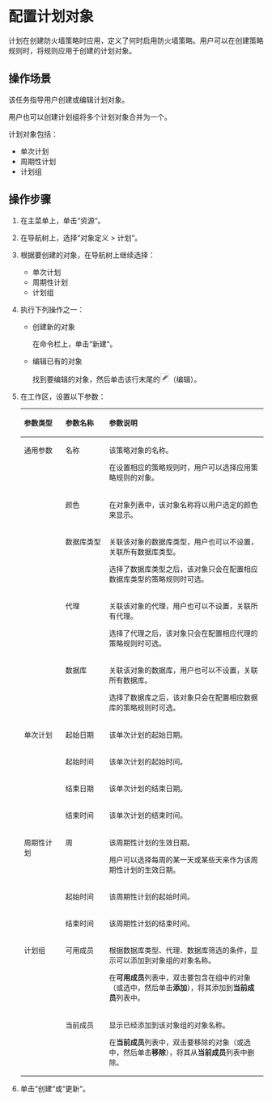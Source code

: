 # 配置计划对象<a name="ZH-CN_TOPIC_0111166463"></a>

计划在创建防火墙策略时应用，定义了何时启用防火墙策略。用户可以在创建策略规则时，将规则应用于创建的计划对象。

## 操作场景<a name="zh-cn_topic_0110575013_section330810464319"></a>

该任务指导用户创建或编辑计划对象。

用户也可以创建计划组将多个计划对象合并为一个。

计划对象包括：

-   单次计划
-   周期性计划
-   计划组

## 操作步骤<a name="zh-cn_topic_0110575013_section4594610478"></a>

1.  在主菜单上，单击“资源“。
2.  在导航树上，选择“对象定义 \> 计划“。
3.  根据要创建的对象，在导航树上继续选择：
    -   单次计划
    -   周期性计划
    -   计划组

4.  执行下列操作之一：
    -   创建新的对象

        在命令栏上，单击“新建“。

    -   编辑已有的对象

        找到要编辑的对象，然后单击该行末尾的![](figures/编辑.png)（编辑）。


5.  在工作区，设置以下参数：

    <a name="zh-cn_topic_0110575013_table1169941314365"></a>
    <table><thead align="left"><tr id="zh-cn_topic_0110575013_row870091310364"><th class="cellrowborder" valign="top" width="17%" id="mcps1.1.4.1.1"><p id="zh-cn_topic_0110575013_p1270011316363"><a name="zh-cn_topic_0110575013_p1270011316363"></a><a name="zh-cn_topic_0110575013_p1270011316363"></a>参数类型</p>
    </th>
    <th class="cellrowborder" valign="top" width="18%" id="mcps1.1.4.1.2"><p id="zh-cn_topic_0110575013_p11700181318369"><a name="zh-cn_topic_0110575013_p11700181318369"></a><a name="zh-cn_topic_0110575013_p11700181318369"></a>参数名称</p>
    </th>
    <th class="cellrowborder" valign="top" width="65%" id="mcps1.1.4.1.3"><p id="zh-cn_topic_0110575013_p197001713163620"><a name="zh-cn_topic_0110575013_p197001713163620"></a><a name="zh-cn_topic_0110575013_p197001713163620"></a>参数说明</p>
    </th>
    </tr>
    </thead>
    <tbody><tr id="zh-cn_topic_0110575013_row670061313363"><td class="cellrowborder" rowspan="5" valign="top" width="17%" headers="mcps1.1.4.1.1 "><p id="zh-cn_topic_0110575013_p270012135361"><a name="zh-cn_topic_0110575013_p270012135361"></a><a name="zh-cn_topic_0110575013_p270012135361"></a>通用参数</p>
    </td>
    <td class="cellrowborder" valign="top" width="18%" headers="mcps1.1.4.1.2 "><p id="zh-cn_topic_0110575013_p10701151373619"><a name="zh-cn_topic_0110575013_p10701151373619"></a><a name="zh-cn_topic_0110575013_p10701151373619"></a>名称</p>
    </td>
    <td class="cellrowborder" valign="top" width="65%" headers="mcps1.1.4.1.3 "><p id="zh-cn_topic_0110575013_p13747164310519"><a name="zh-cn_topic_0110575013_p13747164310519"></a><a name="zh-cn_topic_0110575013_p13747164310519"></a>该策略对象的名称。</p>
    <p id="zh-cn_topic_0110575013_p067265111557"><a name="zh-cn_topic_0110575013_p067265111557"></a><a name="zh-cn_topic_0110575013_p067265111557"></a>在设置相应的策略规则时，用户可以选择应用策略规则的对象。</p>
    </td>
    </tr>
    <tr id="zh-cn_topic_0110575013_row177011413113618"><td class="cellrowborder" valign="top" headers="mcps1.1.4.1.1 "><p id="zh-cn_topic_0110575013_p117011513113611"><a name="zh-cn_topic_0110575013_p117011513113611"></a><a name="zh-cn_topic_0110575013_p117011513113611"></a>颜色</p>
    </td>
    <td class="cellrowborder" valign="top" headers="mcps1.1.4.1.2 "><p id="zh-cn_topic_0110575013_p8701813193619"><a name="zh-cn_topic_0110575013_p8701813193619"></a><a name="zh-cn_topic_0110575013_p8701813193619"></a>在对象列表中，该对象名称将以用户选定的颜色来显示。</p>
    </td>
    </tr>
    <tr id="zh-cn_topic_0110575013_row2701413173610"><td class="cellrowborder" valign="top" headers="mcps1.1.4.1.1 "><p id="zh-cn_topic_0110575013_p870131373615"><a name="zh-cn_topic_0110575013_p870131373615"></a><a name="zh-cn_topic_0110575013_p870131373615"></a>数据库类型</p>
    </td>
    <td class="cellrowborder" valign="top" headers="mcps1.1.4.1.2 "><p id="zh-cn_topic_0110575013_p1167210513559"><a name="zh-cn_topic_0110575013_p1167210513559"></a><a name="zh-cn_topic_0110575013_p1167210513559"></a>关联该对象的数据库类型，用户也可以不设置，关联所有数据库类型。</p>
    <p id="zh-cn_topic_0110575013_p165722036105918"><a name="zh-cn_topic_0110575013_p165722036105918"></a><a name="zh-cn_topic_0110575013_p165722036105918"></a>选择了数据库类型之后，该对象只会在配置相应数据库类型的策略规则时可选。</p>
    </td>
    </tr>
    <tr id="zh-cn_topic_0110575013_row67011313153610"><td class="cellrowborder" valign="top" headers="mcps1.1.4.1.1 "><p id="zh-cn_topic_0110575013_p570121312360"><a name="zh-cn_topic_0110575013_p570121312360"></a><a name="zh-cn_topic_0110575013_p570121312360"></a>代理</p>
    </td>
    <td class="cellrowborder" valign="top" headers="mcps1.1.4.1.2 "><p id="zh-cn_topic_0110575013_p548514121007"><a name="zh-cn_topic_0110575013_p548514121007"></a><a name="zh-cn_topic_0110575013_p548514121007"></a>关联该对象的代理，用户也可以不设置，关联所有代理。</p>
    <p id="zh-cn_topic_0110575013_p248611216019"><a name="zh-cn_topic_0110575013_p248611216019"></a><a name="zh-cn_topic_0110575013_p248611216019"></a>选择了代理之后，该对象只会在配置相应代理的策略规则时可选。</p>
    </td>
    </tr>
    <tr id="zh-cn_topic_0110575013_row97013138366"><td class="cellrowborder" valign="top" headers="mcps1.1.4.1.1 "><p id="zh-cn_topic_0110575013_p12701201303619"><a name="zh-cn_topic_0110575013_p12701201303619"></a><a name="zh-cn_topic_0110575013_p12701201303619"></a>数据库</p>
    </td>
    <td class="cellrowborder" valign="top" headers="mcps1.1.4.1.2 "><p id="zh-cn_topic_0110575013_p1247819131018"><a name="zh-cn_topic_0110575013_p1247819131018"></a><a name="zh-cn_topic_0110575013_p1247819131018"></a>关联该对象的数据库，用户也可以不设置，关联所有数据库。</p>
    <p id="zh-cn_topic_0110575013_p947820136015"><a name="zh-cn_topic_0110575013_p947820136015"></a><a name="zh-cn_topic_0110575013_p947820136015"></a>选择了数据库之后，该对象只会在配置相应数据库的策略规则时可选。</p>
    </td>
    </tr>
    <tr id="zh-cn_topic_0110575013_row1385611892610"><td class="cellrowborder" rowspan="4" valign="top" width="17%" headers="mcps1.1.4.1.1 "><p id="zh-cn_topic_0110575013_p15551153810265"><a name="zh-cn_topic_0110575013_p15551153810265"></a><a name="zh-cn_topic_0110575013_p15551153810265"></a>单次计划</p>
    </td>
    <td class="cellrowborder" valign="top" width="18%" headers="mcps1.1.4.1.2 "><p id="zh-cn_topic_0110575013_p74414221276"><a name="zh-cn_topic_0110575013_p74414221276"></a><a name="zh-cn_topic_0110575013_p74414221276"></a>起始日期</p>
    </td>
    <td class="cellrowborder" valign="top" width="65%" headers="mcps1.1.4.1.3 "><p id="zh-cn_topic_0110575013_p24442210276"><a name="zh-cn_topic_0110575013_p24442210276"></a><a name="zh-cn_topic_0110575013_p24442210276"></a>该单次计划的起始日期。</p>
    </td>
    </tr>
    <tr id="zh-cn_topic_0110575013_row1197133418260"><td class="cellrowborder" valign="top" headers="mcps1.1.4.1.1 "><p id="zh-cn_topic_0110575013_p1844152217274"><a name="zh-cn_topic_0110575013_p1844152217274"></a><a name="zh-cn_topic_0110575013_p1844152217274"></a>起始时间</p>
    </td>
    <td class="cellrowborder" valign="top" headers="mcps1.1.4.1.2 "><p id="zh-cn_topic_0110575013_p12449227272"><a name="zh-cn_topic_0110575013_p12449227272"></a><a name="zh-cn_topic_0110575013_p12449227272"></a>该单次计划的起始时间。</p>
    </td>
    </tr>
    <tr id="zh-cn_topic_0110575013_row930373414262"><td class="cellrowborder" valign="top" headers="mcps1.1.4.1.1 "><p id="zh-cn_topic_0110575013_p94432242712"><a name="zh-cn_topic_0110575013_p94432242712"></a><a name="zh-cn_topic_0110575013_p94432242712"></a>结束日期</p>
    </td>
    <td class="cellrowborder" valign="top" headers="mcps1.1.4.1.2 "><p id="zh-cn_topic_0110575013_p34462212270"><a name="zh-cn_topic_0110575013_p34462212270"></a><a name="zh-cn_topic_0110575013_p34462212270"></a>该单次计划的结束日期。</p>
    </td>
    </tr>
    <tr id="zh-cn_topic_0110575013_row152933462611"><td class="cellrowborder" valign="top" headers="mcps1.1.4.1.1 "><p id="zh-cn_topic_0110575013_p19441522132718"><a name="zh-cn_topic_0110575013_p19441522132718"></a><a name="zh-cn_topic_0110575013_p19441522132718"></a>结束时间</p>
    </td>
    <td class="cellrowborder" valign="top" headers="mcps1.1.4.1.2 "><p id="zh-cn_topic_0110575013_p044182232714"><a name="zh-cn_topic_0110575013_p044182232714"></a><a name="zh-cn_topic_0110575013_p044182232714"></a>该单次计划的结束时间。</p>
    </td>
    </tr>
    <tr id="zh-cn_topic_0110575013_row76211618102615"><td class="cellrowborder" rowspan="3" valign="top" width="17%" headers="mcps1.1.4.1.1 "><p id="zh-cn_topic_0110575013_p762241882618"><a name="zh-cn_topic_0110575013_p762241882618"></a><a name="zh-cn_topic_0110575013_p762241882618"></a>周期性计划</p>
    </td>
    <td class="cellrowborder" valign="top" width="18%" headers="mcps1.1.4.1.2 "><p id="zh-cn_topic_0110575013_p6959203618274"><a name="zh-cn_topic_0110575013_p6959203618274"></a><a name="zh-cn_topic_0110575013_p6959203618274"></a>周</p>
    </td>
    <td class="cellrowborder" valign="top" width="65%" headers="mcps1.1.4.1.3 "><p id="zh-cn_topic_0110575013_p196093642712"><a name="zh-cn_topic_0110575013_p196093642712"></a><a name="zh-cn_topic_0110575013_p196093642712"></a>该周期性计划的生效日期。</p>
    <p id="zh-cn_topic_0110575013_p189605366271"><a name="zh-cn_topic_0110575013_p189605366271"></a><a name="zh-cn_topic_0110575013_p189605366271"></a>用户可以选择每周的某一天或某些天来作为该周期性计划的生效日期。</p>
    </td>
    </tr>
    <tr id="zh-cn_topic_0110575013_row11540135112719"><td class="cellrowborder" valign="top" headers="mcps1.1.4.1.1 "><p id="zh-cn_topic_0110575013_p10960153612275"><a name="zh-cn_topic_0110575013_p10960153612275"></a><a name="zh-cn_topic_0110575013_p10960153612275"></a>起始时间</p>
    </td>
    <td class="cellrowborder" valign="top" headers="mcps1.1.4.1.2 "><p id="zh-cn_topic_0110575013_p996020365272"><a name="zh-cn_topic_0110575013_p996020365272"></a><a name="zh-cn_topic_0110575013_p996020365272"></a>该周期性计划的起始时间。</p>
    </td>
    </tr>
    <tr id="zh-cn_topic_0110575013_row57191354275"><td class="cellrowborder" valign="top" headers="mcps1.1.4.1.1 "><p id="zh-cn_topic_0110575013_p0960103662719"><a name="zh-cn_topic_0110575013_p0960103662719"></a><a name="zh-cn_topic_0110575013_p0960103662719"></a>结束时间</p>
    </td>
    <td class="cellrowborder" valign="top" headers="mcps1.1.4.1.2 "><p id="zh-cn_topic_0110575013_p129601636152715"><a name="zh-cn_topic_0110575013_p129601636152715"></a><a name="zh-cn_topic_0110575013_p129601636152715"></a>该周期性计划的结束时间。</p>
    </td>
    </tr>
    <tr id="zh-cn_topic_0110575013_row1098761718117"><td class="cellrowborder" rowspan="2" valign="top" width="17%" headers="mcps1.1.4.1.1 "><p id="zh-cn_topic_0110575013_p118352411112"><a name="zh-cn_topic_0110575013_p118352411112"></a><a name="zh-cn_topic_0110575013_p118352411112"></a>计划组</p>
    </td>
    <td class="cellrowborder" valign="top" width="18%" headers="mcps1.1.4.1.2 "><p id="zh-cn_topic_0110575013_p410682019115"><a name="zh-cn_topic_0110575013_p410682019115"></a><a name="zh-cn_topic_0110575013_p410682019115"></a>可用成员</p>
    </td>
    <td class="cellrowborder" valign="top" width="65%" headers="mcps1.1.4.1.3 "><p id="zh-cn_topic_0110575013_p189231851141115"><a name="zh-cn_topic_0110575013_p189231851141115"></a><a name="zh-cn_topic_0110575013_p189231851141115"></a>根据数据库类型、代理、数据库筛选的条件，显示可以添加到对象组的对象名称。</p>
    <p id="zh-cn_topic_0110575013_p5106112051113"><a name="zh-cn_topic_0110575013_p5106112051113"></a><a name="zh-cn_topic_0110575013_p5106112051113"></a>在<span class="parmname" id="zh-cn_topic_0110575013_parmname7811189294"><a name="zh-cn_topic_0110575013_parmname7811189294"></a><a name="zh-cn_topic_0110575013_parmname7811189294"></a><b>可用成员</b></span>列表中，双击要包含在组中的对象（或选中，然后单击<span class="uicontrol" id="zh-cn_topic_0110575013_uicontrol103058315295"><a name="zh-cn_topic_0110575013_uicontrol103058315295"></a><a name="zh-cn_topic_0110575013_uicontrol103058315295"></a><b>添加</b></span>），将其添加到<span class="parmname" id="zh-cn_topic_0110575013_parmname4170135162914"><a name="zh-cn_topic_0110575013_parmname4170135162914"></a><a name="zh-cn_topic_0110575013_parmname4170135162914"></a><b>当前成员</b></span>列表中。</p>
    </td>
    </tr>
    <tr id="zh-cn_topic_0110575013_row445471831112"><td class="cellrowborder" valign="top" headers="mcps1.1.4.1.1 "><p id="zh-cn_topic_0110575013_p164691920151115"><a name="zh-cn_topic_0110575013_p164691920151115"></a><a name="zh-cn_topic_0110575013_p164691920151115"></a>当前成员</p>
    </td>
    <td class="cellrowborder" valign="top" headers="mcps1.1.4.1.2 "><p id="zh-cn_topic_0110575013_p167504141212"><a name="zh-cn_topic_0110575013_p167504141212"></a><a name="zh-cn_topic_0110575013_p167504141212"></a>显示已经添加到该对象组的对象名称。</p>
    <p id="zh-cn_topic_0110575013_p144690203116"><a name="zh-cn_topic_0110575013_p144690203116"></a><a name="zh-cn_topic_0110575013_p144690203116"></a>在<span class="parmname" id="zh-cn_topic_0110575013_parmname3612171962914"><a name="zh-cn_topic_0110575013_parmname3612171962914"></a><a name="zh-cn_topic_0110575013_parmname3612171962914"></a><b>当前成员</b></span>列表中，双击要移除的对象（或选中，然后单击<span class="uicontrol" id="zh-cn_topic_0110575013_uicontrol14349172662914"><a name="zh-cn_topic_0110575013_uicontrol14349172662914"></a><a name="zh-cn_topic_0110575013_uicontrol14349172662914"></a><b>移除</b></span>），将其从<span class="parmname" id="zh-cn_topic_0110575013_parmname5333111513296"><a name="zh-cn_topic_0110575013_parmname5333111513296"></a><a name="zh-cn_topic_0110575013_parmname5333111513296"></a><b>当前成员</b></span>列表中删除。</p>
    </td>
    </tr>
    </tbody>
    </table>

6.  单击“创建“或“更新“。

